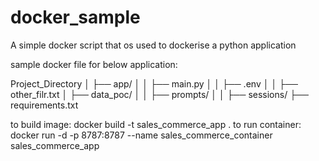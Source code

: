 # docker_sample
A simple docker script that os used to dockerise a python application

sample docker file for below application:


Project_Directory
│   ├── app/
│   │   ├── main.py
│   │   ├── .env
│   │   ├── other_filr.txt
│   ├── data_poc/
│   │   ├── prompts/
│   │   ├── sessions/
├── requirements.txt


to build image: docker build -t sales_commerce_app .
to run container: docker run -d -p 8787:8787 --name sales_commerce_container sales_commerce_app
